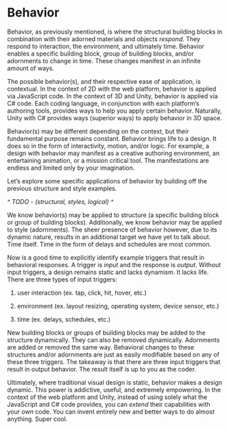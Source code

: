 # Behavior

Behavior, as previously mentioned, is where the structural building blocks in combination with their adorned materials and objects *respond*. They respond to interaction, the environment, and ultimately time. Behavior enables a specific building block, group of building blocks, and/or adornments to change in time. These changes manifest in an infinite amount of ways.

The possible behavior(s), and their respective ease of application, is contextual. In the context of 2D with the web platform, behavior is applied via JavaScript code. In the context of 3D and Unity, behavior is applied via C# code. Each coding language, in conjunction with each platform’s authoring tools, provides ways to help you apply certain behavior. Naturally, Unity with C# provides ways (superior ways) to apply behavior in 3D space. 

Behavior(s) may be different depending on the context, but their fundamental purpose remains constant. Behavior brings life to a design. It does so in the form of interactivity, motion, and/or logic. For example, a design with behavior may manifest as a creative authoring environment, an entertaining animation, or a mission critical tool. The manifestations are endless and limited only by your imagination.

Let’s explore some specific applications of behavior by building off the previous structure and style examples.

 *^ TODO - (structural, styles, logical) ^*

We know behavior(s) may be applied to structure (a specific building block or group of building blocks). Additionally, we know behavior may be applied to style (adornments). The sheer presence of behavior however, due to its dynamic nature, results in an additional target we have yet to talk about. Time itself. Time in the form of delays and schedules are most common.

Now is a good time to explicitly identify example triggers that result in behavioral responses. A trigger is *input* and the response is *output*. Without input triggers, a design remains static and lacks dynamism. It lacks life. There are three types of input triggers:

1. user interaction (ex. tap, click, hit, hover, etc.)

2. environment (ex. layout resizing, operating system, device sensor, etc.)

3. time (ex. delays, schedules, etc.)

New building blocks or groups of building blocks may be added to the structure dynamically. They can also be removed dynamically. Adornments are added or removed the same way. Behavioral changes to these structures and/or adornments are just as easily modifiable based on any of these three triggers. The takeaway is that there are three input triggers that result in output behavior. The result itself is up to you as the coder.

Ultimately, where traditional visual design is static, behavior makes a design dynamic. This power is addictive, useful, and extremely empowering. In the context of the web platform and Unity, instead of using solely what the JavaScript and C# code provides, you can *extend* their capabilities with your *own* code. You can invent entirely new and better ways to do almost anything. Super cool.
